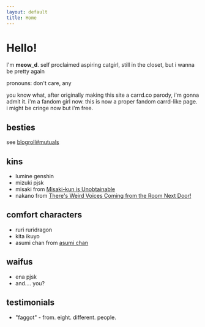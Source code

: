 ```yaml
---
layout: default
title: Home
---
```


# Hello!
I'm **meow_d**. self proclaimed aspiring catgirl, still in the closet, but i wanna be pretty again

pronouns: don't care, any

you know what, after originally making this site a carrd.co parody, i'm gonna admit it. i'm a fandom girl now. this is now a proper fandom carrd-like page. i might be cringe now but i'm free.

## besties
see [blogroll#mutuals](/blogroll#mutuals)

## kins
- lumine genshin
- mizuki pjsk
- misaki from [Misaki-kun is Unobtainable](https://mangadex.org/title/baac09cd-6eb9-43ec-a780-980c8da4f066/misaki-kun-wa-kouryaku-chara-janai)
- nakano from [There's Weird Voices Coming from the Room Next Door!](https://mangadex.org/title/d7370cf3-c764-4469-9c72-8b70222f0409/there-s-weird-voices-coming-from-the-room-next-door)

## comfort characters
- ruri ruridragon
- kita ikuyo
- asumi chan from [asumi chan](https://mangadex.org/title/af66b380-623e-4dfc-9fbb-8ca093b9d5a9/asumi-chan-is-interested-in-lesbian-brothels)

## waifus
- ena pjsk
- and.... you?

## testimonials
- "faggot" - from. eight. different. people.
